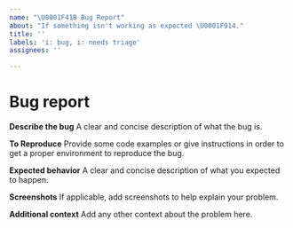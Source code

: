 ```yaml
---
name: "\U0001F41B Bug Report"
about: "If something isn't working as expected \U0001F914."
title: ''
labels: 'i: bug, i: needs triage'
assignees: ''

---
```


# Bug report

<!--
  Make sure you are using the latest version of the library.
  Do at least one GitHub search in current issues or README, maybe the bug is already fixed
-->

**Describe the bug**
A clear and concise description of what the bug is.

**To Reproduce**
Provide some code examples or give instructions in order to get a proper environment to reproduce the bug.

**Expected behavior**
A clear and concise description of what you expected to happen.

**Screenshots**
If applicable, add screenshots to help explain your problem.

**Additional context**
Add any other context about the problem here.
